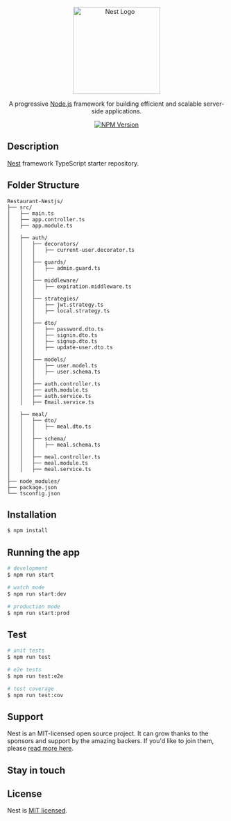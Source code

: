 <p align="center">
  <a href="http://nestjs.com/" target="blank"><img src="https://nestjs.com/img/logo-small.svg" width="200" alt="Nest Logo" /></a>
</p>

[circleci-image]: https://img.shields.io/circleci/build/github/nestjs/nest/master?token=abc123def456
[circleci-url]: https://circleci.com/gh/nestjs/nest

  <p align="center">A progressive <a href="http://nodejs.org" target="_blank">Node.js</a> framework for building efficient and scalable server-side applications.</p>
    <p align="center">
<a href="https://www.npmjs.com/~nestjscore" target="_blank"><img src="https://img.shields.io/npm/v/@nestjs/core.svg" alt="NPM Version" /></a>
</p>
  <!--[![Backers on Open Collective](https://opencollective.com/nest/backers/badge.svg)](https://opencollective.com/nest#backer)
  [![Sponsors on Open Collective](https://opencollective.com/nest/sponsors/badge.svg)](https://opencollective.com/nest#sponsor)-->

## Description

[Nest](https://github.com/nestjs/nest) framework TypeScript starter repository.

## Folder Structure

```
Restaurant-Nestjs/
├── src/
│   ├── main.ts
│   ├── app.controller.ts
│   ├── app.module.ts
│
│   ├── auth/
│   │   ├── decorators/
│   │   │   ├── current-user.decorator.ts
│   │   │
│   │   ├── guards/
│   │   │   ├── admin.guard.ts
│   │   │
│   │   ├── middleware/
│   │   │   ├── expiration.middleware.ts
│   │   │
│   │   ├── strategies/
│   │   │   ├── jwt.strategy.ts
│   │   │   ├── local.strategy.ts
│   │   │
│   │   ├── dto/
│   │   │   ├── password.dto.ts
│   │   │   ├── signin.dto.ts
│   │   │   ├── signup.dto.ts
│   │   │   ├── update-user.dto.ts
│   │   │
│   │   ├── models/
│   │   │   ├── user.model.ts
│   │   │   ├── user.schema.ts
│   │   │
│   │   ├── auth.controller.ts
│   │   ├── auth.module.ts
│   │   ├── auth.service.ts
│   │   ├── Email.service.ts
│
│   ├── meal/
│   │   ├── dto/
│   │   │   ├── meal.dto.ts
│   │   │
│   │   ├── schema/
│   │   │   ├── meal.schema.ts
│   │   │
│   │   ├── meal.controller.ts
│   │   ├── meal.module.ts
│   │   ├── meal.service.ts
│
├── node_modules/
├── package.json
└── tsconfig.json

```

## Installation

```bash
$ npm install
```

## Running the app

```bash
# development
$ npm run start

# watch mode
$ npm run start:dev

# production mode
$ npm run start:prod
```

## Test

```bash
# unit tests
$ npm run test

# e2e tests
$ npm run test:e2e

# test coverage
$ npm run test:cov
```

## Support

Nest is an MIT-licensed open source project. It can grow thanks to the sponsors and support by the amazing backers. If you'd like to join them, please [read more here](https://docs.nestjs.com/support).

## Stay in touch

## License

Nest is [MIT licensed](LICENSE).
